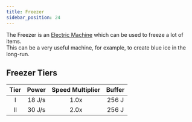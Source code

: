 ```yaml
---
title: Freezer
sidebar_position: 24
---
```


The Freezer is an [Electric Machine](../Electric-Machines.md) which can be used to freeze a lot of items.  
This can be a very useful machine, for example, to create blue ice in the long-run.

## Freezer Tiers

| Tier | Power  | Speed Multiplier | Buffer |
| :--: | :----: | :--------------: | :----: |
| I    | 18 J/s | 1.0x             | 256 J  |
| II   | 30 J/s | 2.0x             | 256 J  |
